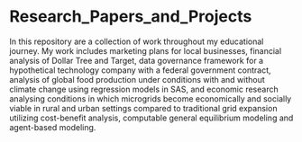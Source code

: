 # Research_Papers_and_Projects

In this repository are a collection of work throughout my educational journey. My work includes marketing plans for local businesses, financial analysis of Dollar Tree and Target, data governance framework for a hypothetical technology company with a federal government contract, analysis of global food production under conditions with and without climate change using regression models in SAS, and economic research analysing conditions in which microgrids become economically and socially viable in rural and urban settings compared to traditional grid expansion utilizing cost-benefit analysis, computable general equilibrium modeling and agent-based modeling. 
